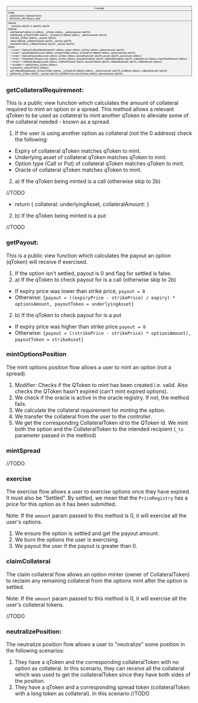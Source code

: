 ![Controller](../docs/uml/contracts/protocol/controller.png)

### getCollateralRequirement:

This is a public view function which calculates the amount of collateral required to mint an option or a spread. This method allows a relevant qToken to be used as collateral to mint another qToken to alleviate some of the collateral needed - known as a spread.

1. If the user is using another option as collateral (not the 0 address) check the following:
 - Expiry of collateral qToken matches qToken to mint.
 - Underlying asset of collateral qToken matches qToken to mint.
 - Option type (Call or Put) of collateral qToken matches qToken to mint.
 - Oracle of collateral qToken matches qToken to mint.

2. a) If the qToken being minted is a call (otherwise skip to 2b)

//TODO

- return { collateral: underlyingAsset, collateralAmount: }

2. b) If the qToken being minted is a put:

//TODO

### getPayout:

This is a public view function which calculates the payout an option (qToken) will receive if exercised.

1. If the option isn't settled, payout is 0 and flag for settled is false.
2. a) If the qToken to check payout for is a call (otherwise skip to 2b)
- If expiry price was lower than strike price, `payout = 0`
- Otherwise: `{payout = ((expiryPrice - strikePrice) / expiry) * optionsAmount, payoutToken = underlyingAsset}`

2. b) If the qToken to check payout for is a put
- If expiry price was higher than strike price `payout = 0`
- Otherwise: `{payout = ((strikePrice - strikePrice) * optionsAmount), payoutToken = strikeAsset}`

### mintOptionsPosition

The mint options position flow allows a user to mint an option (not a spread).

1. Modifier: Checks if the QToken to mint has been created i.e. valid. Also checks the QToken hasn't expired (can't mint expired options).
2. We check if the oracle is active in the oracle registry. If not, the method fails.
3. We calculate the collateral requirement for minting the option.
4. We transfer the collateral from the user to the controller.
5. We get the corresponding CollateralToken id to the QToken id. We mint both the option and the CollateralToken to the intended recipient (`_to` parameter passed in the method)

### mintSpread

//TODO

### exercise

The exercise flow allows a user to exercise options once they have expired. It must also be "Settled". By settled, we mean that the `PriceRegistry` has a price for this option as it has been submitted.

Note: If the `amount` param passed to this method is 0, it will exercise all the user's options.

1. We ensure the option is settled and get the payout amount.
2. We burn the options the user is exercising.
3. We payout the user if the payout is greater than 0.

### claimCollateral

The claim collateral flow allows an option minter (owner of CollateralToken) to reclaim any remaining collateral from the options mint after the option is settled.

Note: If the `amount` param passed to this method is 0, it will exercise all the user's collateral tokens.

//TODO

### neutralizePosition:

The neutralize position flow allows a user to "neutralize" some position in the following scenarios:

1. They have a qToken and the corresponding collateralToken with no option as collateral. In this scenario, they can receive all the collateral which was used to get the collateralToken since they have both sides of the position.
2. They have a qToken and a corresponding spread token (collateralToken with a long token as collateral). In this scenario //TODO